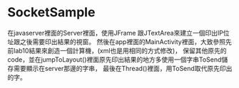 # SocketSample
在javaserver裡面的Server裡面，使用JFrame 跟JTextArea來建立一個印出IP位址跟之後需要印出結果的視窗。
然後在app裡面的MainActivity裡面，大致參照先前lab10結果來創造一個計算機，(xml也是用相同的方式修改)，
保留其他原先的code，並在jumpToLayout()裡面原先印出結果的地方多使用一個字串ToSend儲存需要顯示在server那邊的字串，
最後在Thread()裡面，用ToSend取代原先印出的字。
